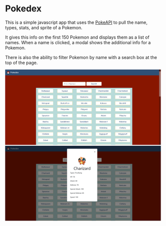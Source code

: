 # Pokedex
This is a simple javascript app that uses the [PokeAPI](https://pokeapi.co/) to pull the name, types, stats, and sprite of a Pokemon. 

It gives this info on the first 150 Pokemon and displays them as a list of names. When a name is clicked, a modal shows the additional info for a Pokemon.

There is also the ability to filter Pokemon by name with a search box at the top of the page.

![image of main screen](https://github.com/jbmitchell7/pokedex-jsproject/blob/development/img/main-screenshot.PNG)
![image of modal screen](https://github.com/jbmitchell7/pokedex-jsproject/blob/development/img/modal-screenshot.PNG)